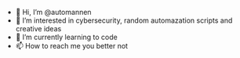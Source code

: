- 👋 Hi, I’m @automannen
- 👀 I’m interested in cybersecurity, random automazation scripts and creative ideas
- 🌱 I’m currently learning to code
- 📫 How to reach me you better not

<!---
heckergorl/heckergorl is a ✨ special ✨ repository because its `README.md` (this file) appears on your GitHub profile.
You can click the Preview link to take a look at your changes.
--->
